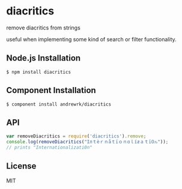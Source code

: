 
# diacritics

  remove diacritics from strings

  useful when implementing some kind of search or filter functionality.

## Node.js Installation

    $ npm install diacritics

## Component Installation

    $ component install andrewrk/diacritics

## API

```js
var removeDiacritics = require('diacritics').remove;
console.log(removeDiacritics("Iлｔèｒｎåｔïｏｎɑｌíƶａｔï߀ԉ"));
// prints "Internationalizati0n"
```

## License

  MIT
